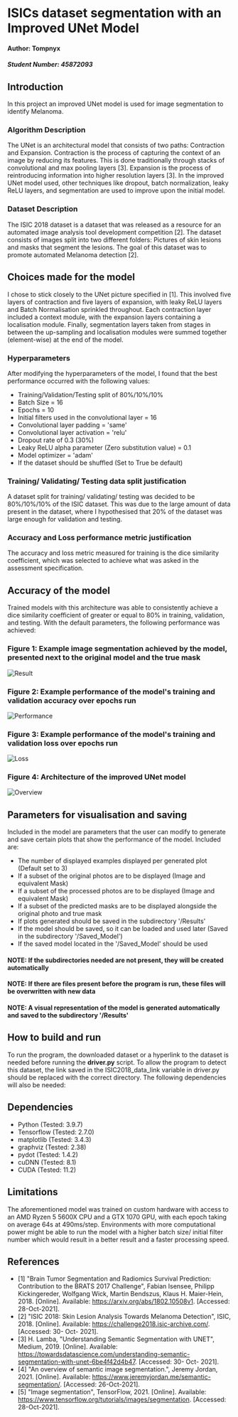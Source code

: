# ISICs dataset segmentation with an Improved UNet Model
#### Author: Tompnyx
##### Student Number: 45872093
## Introduction
In this project an improved UNet model is used for image segmentation to identify Melanoma.
### Algorithm Description
The UNet is an architectural model that consists of two paths: Contraction and Expansion. Contraction is the process
of capturing the context of an image by reducing its features. This is done traditionally through stacks of
convolutional and max pooling layers [3]. Expansion is the process of reintroducing information into higher resolution
layers [3]. In the improved UNet model used, other techniques like dropout, batch normalization, leaky ReLU layers, and
segmentation are used to improve upon the initial model.
### Dataset Description
The ISIC 2018 dataset is a dataset that was released as a resource for an automated image analysis tool development
competition [2]. The dataset consists of images split into two different folders: Pictures of skin lesions and masks
that segment the lesions. The goal of this dataset was to promote automated Melanoma detection [2].
## Choices made for the model
I chose to stick closely to the UNet picture specified in [1]. This involved five layers of contraction and five layers
of expansion, with leaky ReLU layers and Batch Normalisation sprinkled throughout. Each contraction layer included a
context module, with the expansion layers containing a localisation module. Finally, segmentation layers taken from
stages in between the up-sampling and localisation modules were summed together (element-wise) at the end of the model.
### Hyperparameters
After modifying the hyperparameters of the model, I found that the best performance occurred with the following values:
- Training/Validation/Testing split of 80%/10%/10%
- Batch Size = 16
- Epochs = 10
- Initial filters used in the convolutional layer = 16
- Convolutional layer padding = 'same'
- Convolutional layer activation = 'relu'
- Dropout rate of 0.3 (30%)
- Leaky ReLU alpha parameter (Zero substitution value) = 0.1
- Model optimizer = 'adam'
- If the dataset should be shuffled (Set to True be default)
### Training/ Validating/ Testing data split justification
A dataset split for training/ validating/ testing was decided to be 80%/10%/10% of the ISIC dataset. This was due to the 
large amount of data present in the dataset, where I hypothesised that 20% of the dataset was large enough for
validation and testing.
### Accuracy and Loss performance metric justification
The accuracy and loss metric measured for training is the dice similarity coefficient, which was selected to achieve
what was asked in the assessment specification.
## Accuracy of the model
Trained models with this architecture was able to consistently achieve a dice similarity coefficient of greater or equal
to 80% in training, validation, and testing. With the default parameters, the following performance was achieved:
### Figure 1: Example image segmentation achieved by the model, presented next to the original model and the true mask
![Result](Examples/PredictedExample.png)
### Figure 2: Example performance of the model's training and validation accuracy over epochs run
![Performance](Examples/ModelPerformance.png)
### Figure 3: Example performance of the model's training and validation loss over epochs run
![Loss](Examples/ModelLossPerformance.png)
### Figure 4: Architecture of the improved UNet model
![Overview](Examples/model.png)
## Parameters for visualisation and saving
Included in the model are parameters that the user can modify to generate and save certain plots that show the
performance of the model. Included are:
- The number of displayed examples displayed per generated plot (Default set to 3)
- If a subset of the original photos are to be displayed (Image and equivalent Mask)
- If a subset of the processed photos are to be displayed (Image and equivalent Mask)
- If a subset of the predicted masks are to be displayed alongside the original photo and true mask
- If plots generated should be saved in the subdirectory '/Results'
- If the model should be saved, so it can be loaded and used later (Saved in the subdirectory '/Saved_Model')
- If the saved model located in the '/Saved_Model' should be used
#### NOTE: If the subdirectories needed are not present, they will be created automatically
#### NOTE: If there are files present before the program is run, these files will be overwritten with new data
#### NOTE: A visual representation of the model is generated automatically and saved to the subdirectory '/Results'
## How to build and run
To run the program, the downloaded dataset or a hyperlink to the dataset is needed before running the **driver.py**
script. To allow the program to detect this dataset, the link saved in the ISIC2018_data_link variable in driver.py
should be replaced with the correct directory. The following dependencies will also be needed:
## Dependencies
- Python (Tested: 3.9.7)
- Tensorflow (Tested: 2.7.0)
- matplotlib (Tested: 3.4.3)
- graphviz (Tested: 2.38)
- pydot (Tested: 1.4.2)
- cuDNN (Tested: 8.1)
- CUDA (Tested: 11.2)
## Limitations
The aforementioned model was trained on custom hardware with access to an AMD Ryzen 5 5600X CPU and a GTX 1070 GPU,
with each epoch taking on average 64s at 490ms/step. Environments with more computational power might be able to run
the model with a higher batch size/ initial filter number which would result in a better result and a faster processing
speed.
## References
- [1] "Brain Tumor Segmentation and Radiomics Survival Prediction: Contribution to the BRATS 2017 Challenge", Fabian Isensee,
Philipp Kickingereder, Wolfgang Wick, Martin Bendszus, Klaus H. Maier-Hein, 2018.
[Online]. Available: https://arxiv.org/abs/1802.10508v1. [Accessed: 28-Oct-2021].
- [2] "ISIC 2018: Skin Lesion Analysis Towards Melanoma Detection", ISIC, 2018.
[Online]. Available: https://challenge2018.isic-archive.com/. [Accessed: 30- Oct- 2021].
- [3] H. Lamba, "Understanding Semantic Segmentation with UNET", Medium, 2019.
[Online]. Available: https://towardsdatascience.com/understanding-semantic-segmentation-with-unet-6be4f42d4b47.
[Accessed: 30- Oct- 2021].
- [4] "An overview of semantic image segmentation.", Jeremy Jordan, 2021.
[Online]. Available: https://www.jeremyjordan.me/semantic-segmentation/. [Accessed: 26-Oct-2021].
- [5] "Image segmentation", TensorFlow, 2021.
[Online]. Available: https://www.tensorflow.org/tutorials/images/segmentation. [Accessed: 28-Oct-2021].
